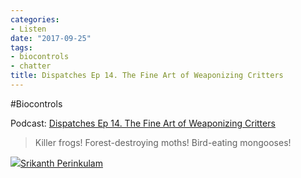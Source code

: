 ```yaml
---
categories:
- Listen
date: "2017-09-25"
tags:
- biocontrols
- chatter
title: Dispatches Ep 14. The Fine Art of Weaponizing Critters
---
```


#Biocontrols

Podcast: [Dispatches Ep 14. The Fine Art of Weaponizing Critters](https://overcast.fm/+GLp0ovo2I)

> Killer frogs! Forest-destroying moths! Bird-eating mongooses!

![](images/cropped-cropped-SP01-550afdebv1_site_icon.png)[Srikanth Perinkulam](https://srikanthperinkulam.com)

